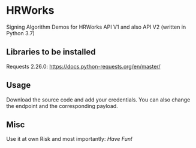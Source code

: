 # HRWorks
Signing Algorithm Demos for HRWorks API V1 and also API V2 (written in Python 3.7)

## Libraries to be installed ##
Requests 2.26.0: https://docs.python-requests.org/en/master/

## Usage ##
Download the source code and add your credentials.
You can also change the endpoint and the corresponding payload.

## Misc ##
Use it at own Risk
and most importantly: *Have Fun!*
